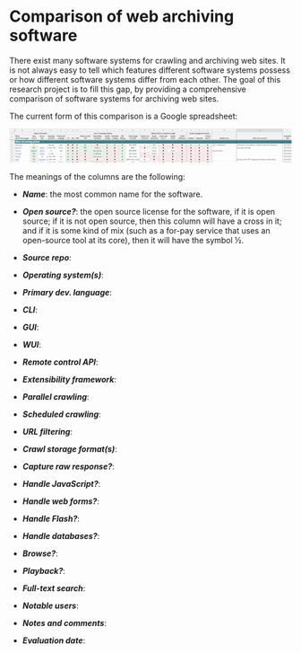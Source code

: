 Comparison of web archiving software
====================================

There exist many software systems for crawling and archiving web sites.  It is not always easy to tell which features different software systems possess or how different software systems differ from each other.  The goal of this research project is to fill this gap, by providing a comprehensive comparison of software systems for archiving web sites.

The current form of this comparison is a Google spreadsheet:

<a href="https://docs.google.com/spreadsheets/d/1FqxwaZnIhhQ7jDCC-W64NMRf5rDeh2Shx3u01MsBmTQ/edit#gid=0"><img src=".graphics/spreadsheet-image.png"></a>

The meanings of the columns are the following:

* _**Name**_: the most common name for the software.

* _**Open source?**_: the open source license for the software, if it is open source; if it is not open source, then this column will have a cross in it; and if it is some kind of mix (such as a for-pay service that uses an open-source tool at its core), then it will have the symbol &frac12;.

* _**Source repo**_:

* _**Operating system(s)**_:

* _**Primary dev. language**_:

* _**CLI**_:

* _**GUI**_:

* _**WUI**_:

* _**Remote control API**_:

* _**Extensibility framework**_:

* _**Parallel crawling**_:

* _**Scheduled crawling**_:

* _**URL filtering**_:

* _**Crawl storage format(s)**_:

* _**Capture raw response?**_:

* _**Handle JavaScript?**_:

* _**Handle web forms?**_:

* _**Handle Flash?**_:

* _**Handle databases?**_:

* _**Browse?**_:

* _**Playback?**_:

* _**Full-text search**_:

* _**Notable users**_:

* _**Notes and comments**_:

* _**Evaluation date**_:

